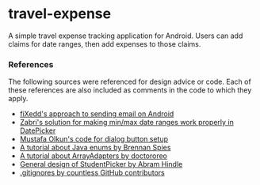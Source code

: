 # travel-expense
A simple travel expense tracking application for Android. Users can add claims for date ranges, then add expenses to those claims.

### References
The following sources were referenced for design advice or code. Each of these references are also included as comments in the code to which they apply.

* [fiXedd's approach to sending email on Android](http://stackoverflow.com/a/2197841)
* [Zabri's solution for making min/max date ranges work properly in DatePicker](http://stackoverflow.com/a/15698792)
* [Mustafa Olkun's code for dialog button setup](http://stackoverflow.com/a/21529892)
* [A tutorial about Java enums by Brennan Spies](http://www.ajaxonomy.com/2007/java/making-the-most-of-java-50-enum-tricks)
* [A tutorial about ArrayAdapters by doctororeo](https://devtut.wordpress.com/2011/06/09/custom-arrayadapter-for-a-listview-android)
* [General design of StudentPicker by Abram Hindle](https://github.com/abramhindle/student-picker)
* [.gitignores by countless GitHub contributors](https://github.com/github/gitignore)